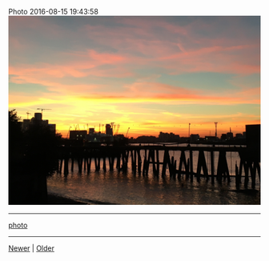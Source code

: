 <!--
title: Photo 2016-08-15 19
date: 2020-06-28T14:43:49.697Z
tags: photo
-->


Photo 2016-08-15 19:43:58
![](148993750632-0.jpg)

<!--BOTTOM-POST-NAVIGATION-->
---

[photo](tag-photo.md)

---

[Newer](148243847377.md) | [Older](150071086552.md)